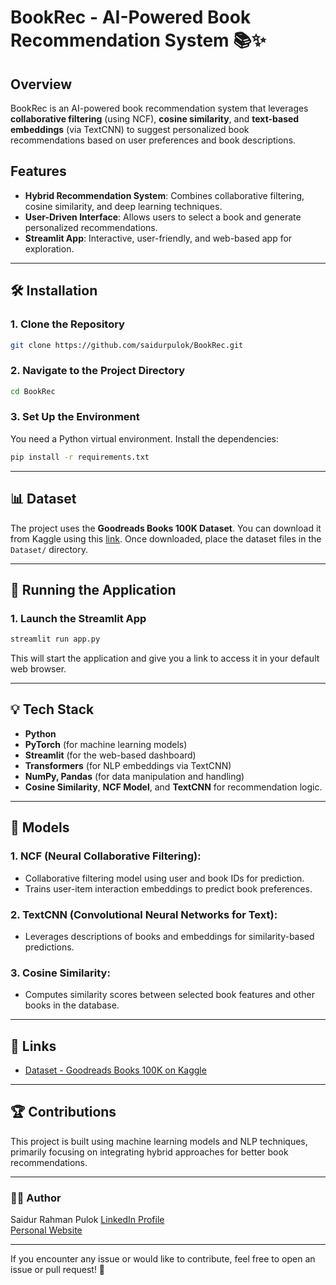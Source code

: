 # BookRec - AI-Powered Book Recommendation System 📚✨

## Overview
BookRec is an AI-powered book recommendation system that leverages **collaborative filtering** (using NCF), **cosine similarity**, and **text-based embeddings** (via TextCNN) to suggest personalized book recommendations based on user preferences and book descriptions.

## Features
- **Hybrid Recommendation System**: Combines collaborative filtering, cosine similarity, and deep learning techniques.
- **User-Driven Interface**: Allows users to select a book and generate personalized recommendations.
- **Streamlit App**: Interactive, user-friendly, and web-based app for exploration.

---

## 🛠️ Installation

### 1. Clone the Repository
```bash
git clone https://github.com/saidurpulok/BookRec.git
```

### 2. Navigate to the Project Directory
```bash
cd BookRec
```

### 3. Set Up the Environment
You need a Python virtual environment. Install the dependencies:

```bash
pip install -r requirements.txt
```

---

## 📊 Dataset
The project uses the **Goodreads Books 100K Dataset**. You can download it from Kaggle using this [link](https://www.kaggle.com/datasets/mdhamani/goodreads-books-100k/). Once downloaded, place the dataset files in the `Dataset/` directory.

---

## 🚀 Running the Application

### 1. Launch the Streamlit App
```bash
streamlit run app.py
```

This will start the application and give you a link to access it in your default web browser.

---

## 💡 Tech Stack
- **Python**
- **PyTorch** (for machine learning models)
- **Streamlit** (for the web-based dashboard)
- **Transformers** (for NLP embeddings via TextCNN)
- **NumPy, Pandas** (for data manipulation and handling)
- **Cosine Similarity**, **NCF Model**, and **TextCNN** for recommendation logic.

---

## 🧩 Models
### 1. **NCF (Neural Collaborative Filtering)**:
   - Collaborative filtering model using user and book IDs for prediction.
   - Trains user-item interaction embeddings to predict book preferences.

### 2. **TextCNN (Convolutional Neural Networks for Text)**:
   - Leverages descriptions of books and embeddings for similarity-based predictions.

### 3. **Cosine Similarity**:
   - Computes similarity scores between selected book features and other books in the database.

---

## 🔗 Links
- [Dataset - Goodreads Books 100K on Kaggle](https://www.kaggle.com/datasets/mdhamani/goodreads-books-100k/)
<!-- - [Streamlit Demo Link](#) -->

---

## 🏆 Contributions
This project is built using machine learning models and NLP techniques, primarily focusing on integrating hybrid approaches for better book recommendations.

---

### 🧑‍💻 Author
Saidur Rahman Pulok
[LinkedIn Profile](https://www.linkedin.com/in/mdsaidurrahmanpulok)  
[Personal Website](https://saidurpulok.github.io)

---

If you encounter any issue or would like to contribute, feel free to open an issue or pull request! 🚀